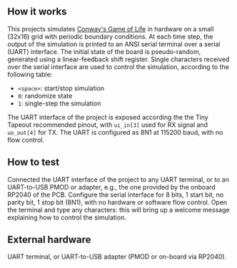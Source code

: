 <!---

This file is used to generate your project datasheet. Please fill in the information below and delete any unused
sections.

You can also include images in this folder and reference them in the markdown. Each image must be less than
512 kb in size, and the combined size of all images must be less than 1 MB.
-->


## How it works

This projects simulates [Conway's Game of Life](https://en.wikipedia.org/wiki/Conway%27s_Game_of_Life) in hardware on a small (32x16) grid with periodic boundary conditions. At each time step, the output of the simulation is printed to an ANSI serial terminal over a serial (UART) interface. The initial state of the board is pseudo-random, generated using a linear-feedback shift register. Single characters received over the serial interface are used to control the simulation, according to the following table:
* `<space>`: start/stop simulation
* `0`: randomize state
* `1`: single-step the simulation

The UART interface of the project is exposed according the the Tiny Tapeout recommended pinout, with `ui_in[3]` used for RX signal and `uo_out[4]` for TX. The UART is configured as 8N1 at 115200 baud, with no flow control.


## How to test

Connected the UART interface of the project to any UART terminal, or to an UART-to-USB PMOD or adapter, e.g., the one provided by the onboard RP2040 of the PCB. Configure the serial interface for 8 bits, 1 start bit, no parity bit, 1 stop bit (8N1), with no hardware or software flow control. Open the terminal and type any characters: this will bring up a welcome message explaining how to control the simulation.


## External hardware

UART terminal, or UART-to-USB adapter (PMOD or on-board via RP2040).

